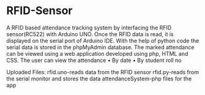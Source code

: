 # RFID-Sensor
A RFID based attendance tracking system by interfacing the RFID sensor(RC522) with Arduino UNO. Once the RFID data is read, it is displayed on the serial port of Arduino IDE. With the help of python code the serial data is stored in the phpMyAdmin database.
The marked attendance can be viewed using a web application developed using php, HTML and CSS. The user can view the attendance
•	By date
•	By student roll no 

Uploaded Files:
rfid.uno-reads data from the RFID sensor
rfid.py-reads from the serial monitor and stores the data
attendanceSystem-php files for the app

